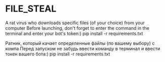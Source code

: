 # FILE_STEAL
A rat virus who downloads specific files (of your choice) from your computer
Before launching, don't forget to enter the command in the terminal and enter your bot's token:)
pip install -r requirements.txt

Ратник, который качает определенные файлы (по вашему выбору) с компа 
Перед запуском не забудь ввести команду в терминал и ввести токен вашего бота:) 
pip install -r requirements.txt



